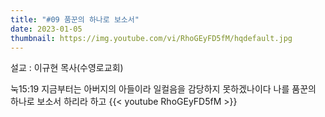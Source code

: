 ```yaml
---
title: "#09 품꾼의 하나로 보소서"
date: 2023-01-05
thumbnail: https://img.youtube.com/vi/RhoGEyFD5fM/hqdefault.jpg
---
```

설교 : 이규현 목사(수영로교회)
<!--more-->
눅15:19 지금부터는 아버지의 아들이라 일컬음을 감당하지 못하겠나이다 나를 품꾼의 하나로 보소서 하리라 하고
{{< youtube RhoGEyFD5fM >}}
